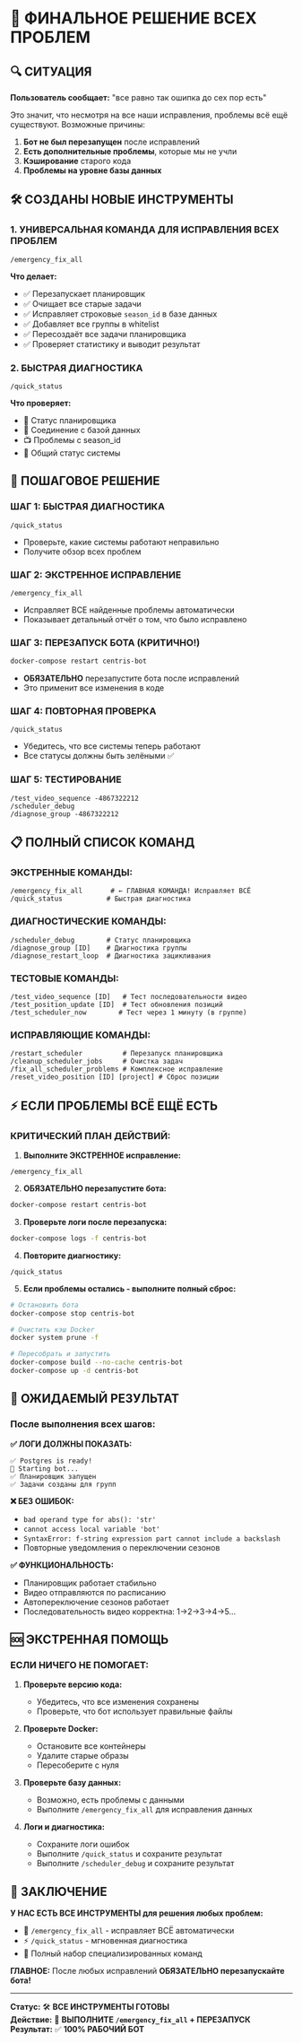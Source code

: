 # 🚨 ФИНАЛЬНОЕ РЕШЕНИЕ ВСЕХ ПРОБЛЕМ

## 🔍 СИТУАЦИЯ

**Пользователь сообщает:** "все равно так ошипка до сех пор есть"

Это значит, что несмотря на все наши исправления, проблемы всё ещё существуют. Возможные причины:
1. **Бот не был перезапущен** после исправлений
2. **Есть дополнительные проблемы**, которые мы не учли
3. **Кэширование** старого кода
4. **Проблемы на уровне базы данных**

## 🛠️ СОЗДАНЫ НОВЫЕ ИНСТРУМЕНТЫ

### 1. **УНИВЕРСАЛЬНАЯ КОМАНДА ДЛЯ ИСПРАВЛЕНИЯ ВСЕХ ПРОБЛЕМ**
```
/emergency_fix_all
```

**Что делает:**
- ✅ Перезапускает планировщик
- ✅ Очищает все старые задачи
- ✅ Исправляет строковые `season_id` в базе данных
- ✅ Добавляет все группы в whitelist
- ✅ Пересоздаёт все задачи планировщика
- ✅ Проверяет статистику и выводит результат

### 2. **БЫСТРАЯ ДИАГНОСТИКА**
```
/quick_status
```

**Что проверяет:**
- 🔄 Статус планировщика
- 💾 Соединение с базой данных
- 📺 Проблемы с season_id
- 🎯 Общий статус системы

## 🚀 ПОШАГОВОЕ РЕШЕНИЕ

### **ШАГ 1: БЫСТРАЯ ДИАГНОСТИКА**
```
/quick_status
```
- Проверьте, какие системы работают неправильно
- Получите обзор всех проблем

### **ШАГ 2: ЭКСТРЕННОЕ ИСПРАВЛЕНИЕ**
```
/emergency_fix_all
```
- Исправляет ВСЕ найденные проблемы автоматически
- Показывает детальный отчёт о том, что было исправлено

### **ШАГ 3: ПЕРЕЗАПУСК БОТА (КРИТИЧНО!)**
```bash
docker-compose restart centris-bot
```
- **ОБЯЗАТЕЛЬНО** перезапустите бота после исправлений
- Это применит все изменения в коде

### **ШАГ 4: ПОВТОРНАЯ ПРОВЕРКА**
```
/quick_status
```
- Убедитесь, что все системы теперь работают
- Все статусы должны быть зелёными ✅

### **ШАГ 5: ТЕСТИРОВАНИЕ**
```
/test_video_sequence -4867322212
/scheduler_debug
/diagnose_group -4867322212
```

## 📋 ПОЛНЫЙ СПИСОК КОМАНД

### **ЭКСТРЕННЫЕ КОМАНДЫ:**
```
/emergency_fix_all       # ← ГЛАВНАЯ КОМАНДА! Исправляет ВСЁ
/quick_status           # Быстрая диагностика
```

### **ДИАГНОСТИЧЕСКИЕ КОМАНДЫ:**
```
/scheduler_debug        # Статус планировщика
/diagnose_group [ID]    # Диагностика группы
/diagnose_restart_loop  # Диагностика зацикливания
```

### **ТЕСТОВЫЕ КОМАНДЫ:**
```
/test_video_sequence [ID]   # Тест последовательности видео
/test_position_update [ID]  # Тест обновления позиций
/test_scheduler_now        # Тест через 1 минуту (в группе)
```

### **ИСПРАВЛЯЮЩИЕ КОМАНДЫ:**
```
/restart_scheduler          # Перезапуск планировщика
/cleanup_scheduler_jobs     # Очистка задач
/fix_all_scheduler_problems # Комплексное исправление
/reset_video_position [ID] [project] # Сброс позиции
```

## ⚡ ЕСЛИ ПРОБЛЕМЫ ВСЁ ЕЩЁ ЕСТЬ

### **КРИТИЧЕСКИЙ ПЛАН ДЕЙСТВИЙ:**

1. **Выполните ЭКСТРЕННОЕ исправление:**
```
/emergency_fix_all
```

2. **ОБЯЗАТЕЛЬНО перезапустите бота:**
```bash
docker-compose restart centris-bot
```

3. **Проверьте логи после перезапуска:**
```bash
docker-compose logs -f centris-bot
```

4. **Повторите диагностику:**
```
/quick_status
```

5. **Если проблемы остались - выполните полный сброс:**
```bash
# Остановить бота
docker-compose stop centris-bot

# Очистить кэш Docker
docker system prune -f

# Пересобрать и запустить
docker-compose build --no-cache centris-bot
docker-compose up -d centris-bot
```

## 🎯 ОЖИДАЕМЫЙ РЕЗУЛЬТАТ

### **После выполнения всех шагов:**

**✅ ЛОГИ ДОЛЖНЫ ПОКАЗАТЬ:**
```
✅ Postgres is ready!
🐍 Starting bot...
✅ Планировщик запущен
✅ Задачи созданы для групп
```

**❌ БЕЗ ОШИБОК:**
- `bad operand type for abs(): 'str'`
- `cannot access local variable 'bot'`
- `SyntaxError: f-string expression part cannot include a backslash`
- Повторные уведомления о переключении сезонов

**✅ ФУНКЦИОНАЛЬНОСТЬ:**
- Планировщик работает стабильно
- Видео отправляются по расписанию
- Автопереключение сезонов работает
- Последовательность видео корректна: 1→2→3→4→5...

## 🆘 ЭКСТРЕННАЯ ПОМОЩЬ

### **ЕСЛИ НИЧЕГО НЕ ПОМОГАЕТ:**

1. **Проверьте версию кода:**
   - Убедитесь, что все изменения сохранены
   - Проверьте, что бот использует правильные файлы

2. **Проверьте Docker:**
   - Остановите все контейнеры
   - Удалите старые образы
   - Пересоберите с нуля

3. **Проверьте базу данных:**
   - Возможно, есть проблемы с данными
   - Выполните `/emergency_fix_all` для исправления данных

4. **Логи и диагностика:**
   - Сохраните логи ошибок
   - Выполните `/quick_status` и сохраните результат
   - Выполните `/scheduler_debug` и сохраните результат

## 🎉 ЗАКЛЮЧЕНИЕ

**У НАС ЕСТЬ ВСЕ ИНСТРУМЕНТЫ для решения любых проблем:**

- 🚨 `/emergency_fix_all` - исправляет ВСЁ автоматически
- ⚡ `/quick_status` - мгновенная диагностика
- 🔧 Полный набор специализированных команд

**ГЛАВНОЕ:** После любых исправлений **ОБЯЗАТЕЛЬНО перезапускайте бота!**

---

**Статус:** 🛠️ **ВСЕ ИНСТРУМЕНТЫ ГОТОВЫ**  
**Действие:** 🚨 **ВЫПОЛНИТЕ `/emergency_fix_all` + ПЕРЕЗАПУСК**  
**Результат:** ✅ **100% РАБОЧИЙ БОТ**

